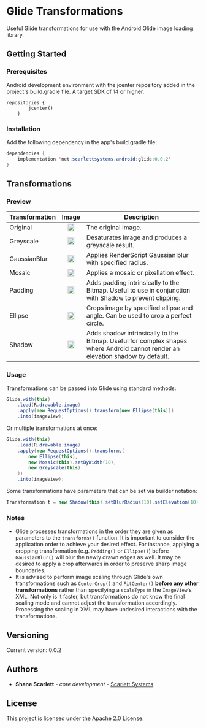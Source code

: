 
# Glide Transformations

Useful Glide transformations for use with the Android Glide image loading library.

## Getting Started

### Prerequisites

Android development environment with the jcenter repository added in the project's build.gradle file.
A target SDK of 14 or higher.

```
repositories {
        jcenter()
    }
```

### Installation

Add the following dependency in the app's build.gradle file:

```java
dependencies {
    implementation 'net.scarlettsystems.android:glide:0.0.2'
}
```

## Transformations

### Preview

| Transformation        | Image           | Description  |
| ------------- |:-------------------:| ---|
| Original      | <img src="https://raw.githubusercontent.com/shanescarlett/Glide-Transformations/master/samples/Original.png" width="60%"/>| The original image. |
| Greyscale      | <img src="https://raw.githubusercontent.com/shanescarlett/Glide-Transformations/master/samples/Greyscale.png" width="60%" />| Desaturates image and produces a greyscale result. |
| GaussianBlur      | <img src="https://raw.githubusercontent.com/shanescarlett/Glide-Transformations/master/samples/GaussianBlur.png" width="60%" />| Applies RenderScript Gaussian blur with specified radius. |
| Mosaic      | <img src="https://raw.githubusercontent.com/shanescarlett/Glide-Transformations/master/samples/Mosaic.png" width="60%" />| Applies a mosaic or pixellation effect. |
| Padding      | <img src="https://raw.githubusercontent.com/shanescarlett/Glide-Transformations/master/samples/Padding.png" width="60%" />| Adds padding intrinsically to the Bitmap. Useful to use in conjunction with Shadow to prevent clipping. |
| Ellipse      | <img src="https://raw.githubusercontent.com/shanescarlett/Glide-Transformations/master/samples/Ellipse.png" width="60%" />| Crops image by specified ellipse and angle. Can be used to crop a perfect circle.|
| Shadow      | <img src="https://raw.githubusercontent.com/shanescarlett/Glide-Transformations/master/samples/Shadow.png" width="60%" />| Adds shadow intrinsically to the Bitmap. Useful for complex shapes where Android cannot render an elevation shadow by default. |

### Usage

Transformations can be passed into Glide using standard methods:

```Java
Glide.with(this)
	.load(R.drawable.image)
	.apply(new RequestOptions().transform(new Ellipse(this)))
	.into(imageView);
```
Or multiple transformations at once:
```Java
Glide.with(this)
	.load(R.drawable.image)
	.apply(new RequestOptions().transforms(
		new Ellipse(this),
		new Mosaic(this).setByWidth(10),
		new Greyscale(this)
	))
	.into(imageView);
```
Some transformations have parameters that can be set via builder notation:
```Java
Transformation t = new Shadow(this).setBlurRadius(10).setElevation(10).setAngle(45);
```

### Notes
* Glide processes transformations in the order they are given as parameters to the `transforms()` function. It is important to consider the application order to achieve your desired effect. For instance, applying a cropping transformation (e.g. `Padding()` or `Ellipse()`) before `GaussianBlur()` will blur the newly drawn edges as well. It may be desired to apply a crop afterwards in order to preserve sharp image boundaries.
* It is advised to perform image scaling through Glide's own transformations such as `CenterCrop()` and `FitCenter()`  **before any other transformations** rather than specifying a `scaleType` in the `ImageView`'s XML. Not only is it faster, but transformations do not know the final scaling mode and cannot adjust the transformation accordingly. Processing the scaling in XML may have undesired interactions with the transformations. 

## Versioning

Current version: 0.0.2

## Authors

* **Shane Scarlett** - *core development* - [Scarlett Systems](https://scarlettsystems.net)


## License

This project is licensed under the Apache 2.0 License.
